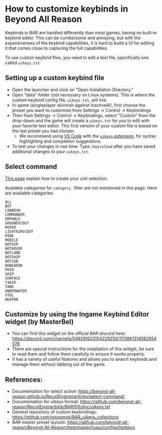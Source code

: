 # How to customize keybinds in Beyond All Reason 

Keybinds in BAR are handled differently than most games, having no built-in keybind editor. This can be cumbersome and annoying, but with the expansiveness of the keybind capabilities, it is hard to build a UI for editing it that comes close to capturing the full capabilities.

To use custom keybind files, you need to edit a text file, specifically one called `uikeys.txt`

## Setting up a custom keybind file

- Open the launcher and click on "Open Installation Directory."
- Open "data" folder (not necessary on Linux systems). This is where the custom keybind config file, `uikeys.txt`, will  live.
- In-game (singleplayer skirmish against InactiveAI), first choose the preset you want to customize from Settings -> Control -> Keybindings
- Then from Settings -> Control -> Keybindings, select "Custom" from the drop-down and the game will create a `uikeys.txt` for you to edit with your favorite text editor. This first version of your custom file is based on the last preset you had chosen.
  - We recommend using [VS Code](https://code.visualstudio.com/) with the [`uikeys` extension](https://marketplace.visualstudio.com/items?itemName=nbusseneau.vscode-uikeys), for syntax highlighting and completion suggestions.
- To test your changes in real time: Type `/keyreload` after you have saved additional changes to your `uikeys.txt`.

## Select command

[This page](https://beyond-all-reason.github.io/spring/articles/select-command/) explain how to create your unit selection.

Available categories for `category_` filter are not mentioned in this page.
Here are available categories:
```
ALL
BOT
CANBEUW
COMMANDER
EMPABLE
GROUNDSCOUT
HOVER
LIGHTAIRSCOUT
MINE
MOBILE
NOTAIR
NOTHOVER
NOTLAND
NOTSHIP
NOTSUB
NOWEAPON
PHIB
SHIP
SURFACE
T4AIR
TANK
UNDERWATER
VTOL
WEAPON
```

## Customize by using the Ingame Keybind Editor widget (by MasterBel)

- You can find this widget on the official BAR discord here: https://discord.com/channels/549281623154229250/1113861314582954078
- There are special instructions for the installation of this widget, be sure to read them and follow them carefully to ensure it works properly.
- It has a variety of useful features and allows you to search keybinds and manage them without tabbing out of the game.

## References:

- Documentation for select action: https://beyond-all-reason.github.io/RecoilEngine/articles/select-command/
- Documentation for uikeys format: https://github.com/beyond-all-reason/RecoilEngine/blob/BAR105/doc/uikeys.txt
- General repository of custom keybindings: https://github.com/resopmok/BAR_uikeys_collections
- BAR master preset layouts: https://github.com/beyond-all-reason/Beyond-All-Reason/tree/master/luaui/configs/hotkeys
